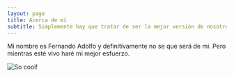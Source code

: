 ```yaml
---
layout: page
title: Acerca de mí
subtitle: Simplemente hay que tratar de ser la mejor versión de nosotros mismos.
---
```


Mi nombre es Fernando Adolfo y definitivamente no se que será de mi. Pero mientras esté vivo haré mi mejor esfuerzo.

![So cool!](https://firebasestorage.googleapis.com/v0/b/widget-dcede.appspot.com/o/io.jpg?alt=media&token=c566dd4d-1511-4a41-a0c3-6d1dec5ba21b "Foto tomada por mi bella novia")
